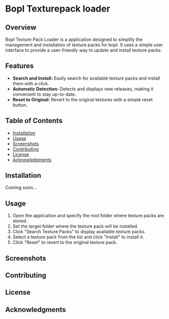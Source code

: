 # Bopl Texturepack loader


## Overview

Bopl Texture Pack Loader is a application designed to simplify the management and installation of texture packs for bopl. It uses a simple user interface to provide a user-friendly way to update and install texture packs.

## Features

- **Search and Install:** Easily search for available texture packs and install them with a click.
- **Automatic Detection:** Detects and displays new releases, making it convenient to stay up-to-date.
- **Reset to Original:** Revert to the original textures with a simple reset button.

## Table of Contents

- [Installation](#installation)
- [Usage](#usage)
- [Screenshots](#screenshots)
- [Contributing](#contributing)
- [License](#license)
- [Acknowledgments](#acknowledgments)

## Installation

Coming soon...

## Usage

1. Open the application and specify the root folder where texture packs are stored.
2. Set the target folder where the texture pack will be installed.
3. Click "Search Texture Packs" to display available texture packs.
4. Select a texture pack from the list and click "Install" to install it.
5. Click "Reset" to revert to the original texture pack.

## Screenshots

## Contributing

## License

## Acknowledgments
